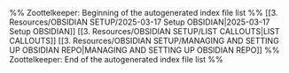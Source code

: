 %% Zoottelkeeper: Beginning of the autogenerated index file list  %%
 [[3. Resources/OBSIDIAN SETUP/2025-03-17 Setup OBSIDIAN|2025-03-17 Setup OBSIDIAN]]
 [[3. Resources/OBSIDIAN SETUP/LIST CALLOUTS|LIST CALLOUTS]]
 [[3. Resources/OBSIDIAN SETUP/MANAGING AND SETTING UP OBSIDIAN REPO|MANAGING AND SETTING UP OBSIDIAN REPO]]
%% Zoottelkeeper: End of the autogenerated index file list  %%
